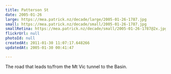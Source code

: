 ```yaml
---
title: Patterson St
date: 2005-01-26
large: https://mea.patrick.nz/decade/large/2005-01-26-1787.jpg
small: https://mea.patrick.nz/decade/small/2005-01-26-1787.jpg
smallRetina: https://mea.patrick.nz/decade/small/2005-01-26-1787@2x.jpg
flickrUrl: null
photoId: null
createdAt: 2011-01-30 11:07:17.648266
updatedAt: 2005-01-30 00:41:47

---
```

The road that leads to/from the Mt Vic tunnel to the Basin.
